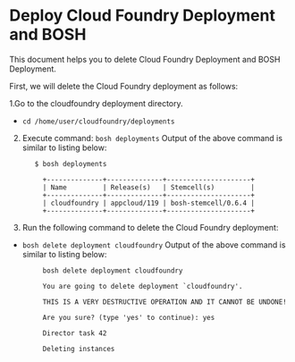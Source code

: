 # Deploy Cloud Foundry Deployment and BOSH #

This document helps you to delete Cloud Foundry Deployment and BOSH Deployment.

First, we will delete the Cloud Foundry deployment as follows:

1.Go to the cloudfoundry deployment directory.

+ `cd /home/user/cloudfoundry/deployments`

2. Execute command: `bosh deployments`
   Output of the above command is similar to listing below:

          $ bosh deployments

            +--------------+--------------+---------------------+
            | Name         | Release(s)   | Stemcell(s)         |
            +--------------+--------------+---------------------+
            | cloudfoundry | appcloud/119 | bosh-stemcell/0.6.4 |
            +--------------+--------------+---------------------+

3. Run the following command to delete the Cloud Foundry deployment:
  
+ `bosh delete deployment cloudfoundry`
   Output of the above command is similar to listing below:

           bosh delete deployment cloudfoundry

           You are going to delete deployment `cloudfoundry'.

           THIS IS A VERY DESTRUCTIVE OPERATION AND IT CANNOT BE UNDONE!

           Are you sure? (type 'yes' to continue): yes

           Director task 42

           Deleting instances
                   
